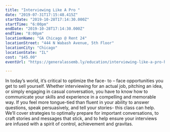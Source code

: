```yaml
---
title: "Interviewing Like A Pro "
date: "2019-07-31T17:15:48.415Z"
startDate: "2019-10-28T17:14:30.000Z"
startTime: "6:00pm"
endDate: "2019-10-28T17:14:30.000Z"
endTime: "8:00pm"
locationName: "GA Chicago @ Rent 24"
locationStreet: "444 N Wabash Avenue, 5th Floor"
locationCity: "Chicago"
locationState: "IL"
cost: "$45.00"
eventUrl: "https://generalassemb.ly/education/interviewing-like-a-pro-how-to-strike-the-right-note-when-talking-about-yourself/chicago/84670"

---
```


In today’s world, it’s critical to optimize the face- to – face opportunities you get to sell yourself. Whether interviewing for an actual job, pitching an idea, or simply engaging in casual conversation, you have to know how to communicate your skills and experience in a compelling and memorable way. If you feel more tongue-tied than fluent in your ability to answer questions, speak persuasively, and tell your stories- this class can help. We’ll cover strategies to optimally prepare for important conversations, to craft stories and messages that stick, and to help ensure your interviews are infused with a spirit of control, achievement and gravitas.


